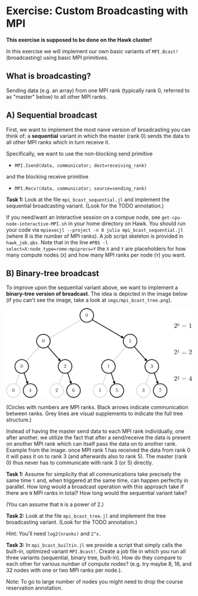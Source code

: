 # Exercise: Custom Broadcasting with MPI

**This exercise is supposed to be done on the Hawk cluster!**

In this exercise we will implement our own basic variants of `MPI.Bcast!` (broadcasting) using basic MPI primitives.

## What is broadcasting?

Sending data (e.g. an array) from one MPI rank (typically rank 0, referred to as "master" below) to all other MPI ranks.

## A) Sequential broadcast

First, we want to implement the most naive version of broadcasting you can think of:  a **sequential** variant in which the master (rank 0) sends the data to all other MPI ranks which in turn receive it.

Specifically, we want to use the non-blocking send primitive
* `MPI.Isend(data, communicator; dest=receiving_rank)`

and the blocking receive primitive

* `MPI.Recv!(data, communicator; source=sending_rank)`

**Task 1:** Look at the file `mpi_bcast_sequential.jl` and implement the sequential broadcasting variant. (Look for the TODO annotation.)

If you need/want an interactive session on a compue node, see `get-cpu-node-interactive-MPI.sh` in your home directory on Hawk. You should run your code via `mpiexecjl --project -n 8 julia mpi_bcast_sequential.jl` (where 8 is the number of MPI ranks). A job script skeleton is provided in `hawk_job.qbs`. Note that in the line `#PBS -l select=X:node_type=rome:mpiprocs=Y` the `X` and `Y` are placeholders for how many compute nodes (`X`) and how many MPI ranks per node (`Y`) you want.

## B) Binary-tree broadcast

To improve upon the sequential variant above, we want to implement a **binary-tree version of broadcast**. The idea is depicted in the image below (if you can't see the image, take a look at `imgs/mpi_bcast_tree.png`).

<img src="./imgs/mpi_bcast_tree.png" width=600px>

(Circles with numbers are MPI ranks. Black arrows indicate communication between ranks. Grey lines are visual supplements to indicate the full tree structure.)

Instead of having the master send data to each MPI rank individually, one after another, we utilize the fact that after a send/receive the data is present on another MPI rank which can itself pass the data on to another rank. Example from the image: once MPI rank 1 has received the data from rank 0 it will pass it on to rank 3 (and afterwards also to rank 5). The master (rank 0) thus never has to communicate with rank 3 (or 5) directly.

**Task 1:** Assume for simplicity that all communications take precisely the same time `t` and, when triggered at the same time, can happen perfectly in parallel. How long would a broadcast operation with this approach take if there are `N` MPI ranks in total? How long would the sequential variant take?

(You can assume that `N` is a power of 2.)

**Task 2:** Look at the file `mpi_bcast_tree.jl` and implement the tree broadcasting variant. (Look for the TODO annotation.)

Hint: You'll need `log2(nranks)` and `2^x`.

**Task 3:** In `mpi_bcast_builtin.jl` we provide a script that simply calls the built-in, optimized variant `MPI.Bcast!`. Create a job file in which you run all three variants (sequential, binary tree, built-in). How do they compare to each other for various number of compute nodes? (e.g. try maybe 8, 16, and 32 nodes with one or two MPI ranks per node.).

Note: To go to large number of nodes you might need to drop the course reservation annotation.